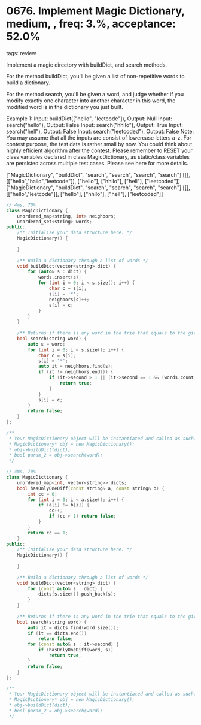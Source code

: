 # 0676. Implement Magic Dictionary, medium, , freq: 3.%, acceptance: 52.0%
tags: review

Implement a magic directory with buildDict, and search methods.

For the method buildDict, you'll be given a list of non-repetitive words to build a dictionary.

For the method search, you'll be given a word, and judge whether if you modify exactly one character into another character in this word, the modified word is in the dictionary you just built.

Example 1:
Input: buildDict(["hello", "leetcode"]), Output: Null
Input: search("hello"), Output: False
Input: search("hhllo"), Output: True
Input: search("hell"), Output: False
Input: search("leetcoded"), Output: False
Note:
You may assume that all the inputs are consist of lowercase letters a-z.
For contest purpose, the test data is rather small by now. You could think about highly efficient algorithm after the contest.
Please remember to RESET your class variables declared in class MagicDictionary, as static/class variables are persisted across multiple test cases. Please see here for more details.

["MagicDictionary", "buildDict", "search", "search", "search", "search"]
[[], [["hello","hallo","leetcode"]], ["hello"], ["hhllo"], ["hell"], ["leetcoded"]]
["MagicDictionary", "buildDict", "search", "search", "search", "search"]
[[], [["hello","leetcode"]], ["hello"], ["hhllo"], ["hell"], ["leetcoded"]]

```c++
// 4ms, 70%
class MagicDictionary {
    unordered_map<string, int> neighbors;
    unordered_set<string> words;
public:
    /** Initialize your data structure here. */
    MagicDictionary() {
        
    }
    
    /** Build a dictionary through a list of words */
    void buildDict(vector<string> dict) {
        for (auto& s : dict) {
            words.insert(s);
            for (int i = 0; i < s.size(); i++) {
                char c = s[i];
                s[i] = '*';
                neighbors[s]++;
                s[i] = c;
            }
        }
    }
    
    /** Returns if there is any word in the trie that equals to the given word after modifying exactly one character */
    bool search(string word) {
        auto s = word;
        for (int i = 0; i < s.size(); i++) {
            char c = s[i];
            s[i] = '*';
            auto it = neighbors.find(s);
            if (it != neighbors.end()) {
                if (it->second > 1 || (it->second == 1 && (words.count(word) == 0))) {
                    return true;
                }
            }
            s[i] = c;
        }
        return false;
    }
};

/**
 * Your MagicDictionary object will be instantiated and called as such:
 * MagicDictionary* obj = new MagicDictionary();
 * obj->buildDict(dict);
 * bool param_2 = obj->search(word);
 */

// 4ms, 70%
class MagicDictionary {
    unordered_map<int, vector<string>> dicts;
    bool hasOnlyOneDiff(const string& a, const string& b) {
        int cc = 0;
        for (int i = 0; i < a.size(); i++) {
            if (a[i] != b[i]) {
                cc++;
                if (cc > 1) return false;
            }
        }
        return cc == 1;
    }
public:
    /** Initialize your data structure here. */
    MagicDictionary() {
        
    }
    
    /** Build a dictionary through a list of words */
    void buildDict(vector<string> dict) {
        for (const auto& s : dict) {
            dicts[s.size()].push_back(s);
        }
    }
    
    /** Returns if there is any word in the trie that equals to the given word after modifying exactly one character */
    bool search(string word) {
        auto it = dicts.find(word.size());
        if (it == dicts.end())
            return false;
        for (const auto& s : it->second) {
            if (hasOnlyOneDiff(word, s))
                return true;
        }
        return false;
    }
};

/**
 * Your MagicDictionary object will be instantiated and called as such:
 * MagicDictionary* obj = new MagicDictionary();
 * obj->buildDict(dict);
 * bool param_2 = obj->search(word);
 */
```
